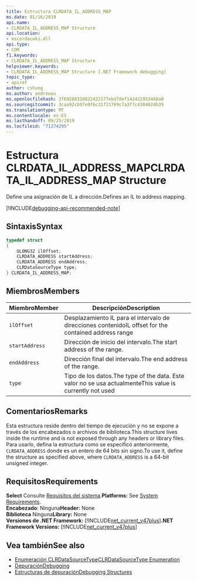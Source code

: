 ```yaml
---
title: Estructura CLRDATA_IL_ADDRESS_MAP
ms.date: 01/16/2019
api.name:
- CLRDATA_IL_ADDRESS_MAP Structure
api.location:
- mscordacwks.dll
api.type:
- COM
f1.keywords:
- CLRDATA_IL_ADDRESS_MAP Structure
helpviewer.keywords:
- CLRDATA_IL_ADDRESS_MAP Structure [.NET Framework debugging]
topic_type:
- apiref
author: cshung
ms.author: andrewau
ms.openlocfilehash: 3f6928832d822422177ebd7def142422953468a0
ms.sourcegitcommit: 3caa92cb97e9f6c31f21769c7a3f7c4304024b39
ms.translationtype: MT
ms.contentlocale: es-ES
ms.lasthandoff: 09/25/2019
ms.locfileid: "71274295"
---
```

# <a name="clrdata_il_address_map-structure"></a><span data-ttu-id="e4948-102">Estructura CLRDATA_IL_ADDRESS_MAP</span><span class="sxs-lookup"><span data-stu-id="e4948-102">CLRDATA_IL_ADDRESS_MAP Structure</span></span>

<span data-ttu-id="e4948-103">Define una asignación de IL a dirección.</span><span class="sxs-lookup"><span data-stu-id="e4948-103">Defines an IL to address mapping.</span></span>

[!INCLUDE[debugging-api-recommended-note](../../../../includes/debugging-api-recommended-note.md)]

## <a name="syntax"></a><span data-ttu-id="e4948-104">Sintaxis</span><span class="sxs-lookup"><span data-stu-id="e4948-104">Syntax</span></span>

```cpp
typedef struct
{
    ULONG32 ilOffset;
    CLRDATA_ADDRESS startAddress;
    CLRDATA_ADDRESS endAddress;
    CLRDataSourceType type;
} CLRDATA_IL_ADDRESS_MAP;
```

## <a name="members"></a><span data-ttu-id="e4948-105">Miembros</span><span class="sxs-lookup"><span data-stu-id="e4948-105">Members</span></span>

| <span data-ttu-id="e4948-106">Miembro</span><span class="sxs-lookup"><span data-stu-id="e4948-106">Member</span></span>         | <span data-ttu-id="e4948-107">Descripción</span><span class="sxs-lookup"><span data-stu-id="e4948-107">Description</span></span>                                            |
| -------------- | ------------------------------------------------------ |
| `ilOffset`     | <span data-ttu-id="e4948-108">Desplazamiento IL para el intervalo de direcciones contenido</span><span class="sxs-lookup"><span data-stu-id="e4948-108">IL offset for the contained address range</span></span>              |
| `startAddress` | <span data-ttu-id="e4948-109">Dirección de inicio del intervalo.</span><span class="sxs-lookup"><span data-stu-id="e4948-109">The start address of the range.</span></span>                        |
| `endAddress`   | <span data-ttu-id="e4948-110">Dirección final del intervalo.</span><span class="sxs-lookup"><span data-stu-id="e4948-110">The end address of the range.</span></span>                          |
| `type`         | <span data-ttu-id="e4948-111">Tipo de los datos.</span><span class="sxs-lookup"><span data-stu-id="e4948-111">The type of the data.</span></span> <span data-ttu-id="e4948-112">Este valor no se usa actualmente</span><span class="sxs-lookup"><span data-stu-id="e4948-112">This value is currently not used</span></span> |

## <a name="remarks"></a><span data-ttu-id="e4948-113">Comentarios</span><span class="sxs-lookup"><span data-stu-id="e4948-113">Remarks</span></span>

<span data-ttu-id="e4948-114">Esta estructura reside dentro del tiempo de ejecución y no se expone a través de los encabezados o archivos de biblioteca.</span><span class="sxs-lookup"><span data-stu-id="e4948-114">This structure lives inside the runtime and is not exposed through any headers or library files.</span></span> <span data-ttu-id="e4948-115">Para usarlo, defina la estructura como se especificó anteriormente, `CLRDATA_ADDRESS` donde es un entero de 64 bits sin signo.</span><span class="sxs-lookup"><span data-stu-id="e4948-115">To use it, define the structure as specified above, where `CLRDATA_ADDRESS` is a 64-bit unsigned integer.</span></span>

## <a name="requirements"></a><span data-ttu-id="e4948-116">Requisitos</span><span class="sxs-lookup"><span data-stu-id="e4948-116">Requirements</span></span>

<span data-ttu-id="e4948-117">**Select** Consulte [Requisitos del sistema](../../get-started/system-requirements.md).</span><span class="sxs-lookup"><span data-stu-id="e4948-117">**Platforms:** See [System Requirements](../../get-started/system-requirements.md).</span></span>  
<span data-ttu-id="e4948-118">**Encabezado**: Ninguna</span><span class="sxs-lookup"><span data-stu-id="e4948-118">**Header:** None</span></span>  
<span data-ttu-id="e4948-119">**Biblioteca** Ninguna</span><span class="sxs-lookup"><span data-stu-id="e4948-119">**Library:** None</span></span>   
<span data-ttu-id="e4948-120">**Versiones de .NET Framework:** [!INCLUDE[net_current_v47plus](../../../../includes/net-current-v47plus.md)]</span><span class="sxs-lookup"><span data-stu-id="e4948-120">**.NET Framework Versions:** [!INCLUDE[net_current_v47plus](../../../../includes/net-current-v47plus.md)]</span></span>  

## <a name="see-also"></a><span data-ttu-id="e4948-121">Vea también</span><span class="sxs-lookup"><span data-stu-id="e4948-121">See also</span></span>

- [<span data-ttu-id="e4948-122">Enumeración CLRDataSourceType</span><span class="sxs-lookup"><span data-stu-id="e4948-122">CLRDataSourceType Enumeration</span></span>](clrdatasourcetype-enumeration.md)
- [<span data-ttu-id="e4948-123">Depuración</span><span class="sxs-lookup"><span data-stu-id="e4948-123">Debugging</span></span>](index.md)
- [<span data-ttu-id="e4948-124">Estructuras de depuración</span><span class="sxs-lookup"><span data-stu-id="e4948-124">Debugging Structures</span></span>](debugging-structures.md)
